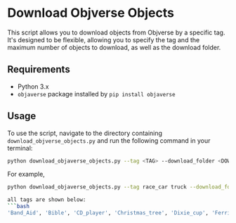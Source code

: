 # Download Objverse Objects

This script allows you to download objects from Objverse by a specific tag. It's designed to be flexible, allowing you to specify the tag and the maximum number of objects to download, as well as the download folder.

## Requirements

- Python 3.x
- `objaverse` package installed by `pip install objaverse`

## Usage

To use the script, navigate to the directory containing `download_objverse_objects.py` and run the following command in your terminal:

```bash
python download_objaverse_objects.py --tag <TAG> --download_folder <DOWNLOAD_FOLDER>
```

For example,
```bash
python download_objaverse_objects.py --tag race_car truck --download_folder './downloaded_cars'

all tags are shown below:
```bash
'Band_Aid', 'Bible', 'CD_player', 'Christmas_tree', 'Dixie_cup', 'Ferris_wheel', 'Lego', 'Rollerblade', 'Sharpie', 'Tabasco_sauce', 'aerosol_can', 'air_conditioner', 'airplane', 'alarm_clock', 'alcohol', 'alligator', 'almond', 'ambulance', 'amplifier', 'anklet', 'antenna', 'apple', 'apricot', 'apron', 'aquarium', 'arctic_(type_of_shoe)', 'armband', 'armchair', 'armoire', 'armor', 'army_tank', 'artichoke', 'ashtray', 'asparagus', 'atomizer', 'automatic_washer', 'avocado', 'award', 'awning', 'ax', 'baboon', 'baby_buggy', 'backpack', 'bagel', 'baguet', 'bait', 'ball', 'ballet_skirt', 'balloon', 'bamboo', 'banana', 'bandage', 'bandanna', 'banjo', 'banner', 'barbell', 'barge', 'barrel', 'barrow', 'baseball', 'baseball_bat', 'baseball_cap', 'baseball_glove', 'basket', 'basketball', 'basketball_backboard', 'bass_horn', 'bat_(animal)', 'bath_mat', 'bath_towel', 'bathrobe', 'bathtub', 'battery', 'beachball', 'bead', 'beanbag', 'beanie', 'bear', 'bed', 'bedpan', 'bedspread', 'beef_(food)', 'beeper', 'beer_bottle', 'beer_can', 'beetle', 'bell', 'bell_pepper', 'belt', 'belt_buckle', 'bench', 'beret', 'bicycle', 'billboard', 'binder', 'binoculars', 'bird', 'birdbath', 'birdcage', 'birdfeeder', 'birdhouse', 'birthday_cake', 'birthday_card', 'blackberry', 'blackboard', 'blanket', 'blazer', 'blender', 'blimp', 'blouse', 'blueberry', 'boat', 'bob', 'bobbin', 'boiled_egg', 'bolo_tie', 'bolt', 'bonnet', 'book', 'bookcase', 'booklet', 'bookmark', 'boom_microphone', 'boot', 'bottle', 'bottle_cap', 'bottle_opener', 'bouquet', 'bow-tie', 'bow_(decorative_ribbons)', 'bow_(weapon)', 'bowl', 'bowler_hat', 'bowling_ball', 'box', 'boxing_glove', 'bracelet', 'brass_plaque', 'brassiere', 'bread', 'bread-bin', 'breechcloth', 'bridal_gown', 'briefcase', 'broach', 'broccoli', 'broom', 'brownie', 'brussels_sprouts', 'bubble_gum', 'bucket', 'bulldog', 'bulldozer', 'bullet_train', 'bulletin_board', 'bulletproof_vest', 'bullhorn', 'bun', 'bunk_bed', 'buoy', 'burrito', 'bus_(vehicle)', 'business_card', 'butter', 'butterfly', 'button', 'cab_(taxi)', 'cabana', 'cabin_car', 'cabinet', 'cake', 'calculator', 'calendar', 'calf', 'camcorder', 'camel', 'camera', 'camera_lens', 'camper_(vehicle)', 'can', 'can_opener', 'candle', 'candle_holder', 'candy_bar', 'candy_cane', 'canister', 'canoe', 'cantaloup', 'canteen', 'cap_(headwear)', 'cape', 'cappuccino', 'car_(automobile)', 'car_battery', 'card', 'cardigan', 'cargo_ship', 'carnation', 'carrot', 'cart', 'carton', 'cash_register', 'casserole', 'cassette', 'cast', 'cat', 'cauliflower', 'cayenne_(spice)', 'celery', 'cellular_telephone', 'chair', 'chaise_longue', 'chalice', 'chandelier', 'checkbook', 'checkerboard', 'cherry', 'chessboard', 'chicken_(animal)', 'chili_(vegetable)', 'chime', 'chinaware', 'chocolate_bar', 'chocolate_cake', 'chocolate_milk', 'chocolate_mousse', 'choker', 'chopping_board', 'chopstick', 'cider', 'cigar_box', 'cigarette', 'cigarette_case', 'cincture', 'cistern', 'clarinet', 'clasp', 'cleansing_agent', 'cleat_(for_securing_rope)', 'clementine', 'clip', 'clipboard', 'clippers_(for_plants)', 'cloak', 'clock', 'clock_tower', 'clothes_hamper', 'clothespin', 'clutch_bag', 'coaster', 'coat', 'coat_hanger', 'coatrack', 'cock', 'cockroach', 'cocoa_(beverage)', 'coconut', 'coffee_maker', 'coffee_table', 'coffeepot', 'coil', 'coin', 'colander', 'coloring_material', 'combination_lock', 'comic_book', 'compass', 'computer_keyboard', 'condiment', 'cone', 'control', 'convertible_(automobile)', 'cooker', 'cookie', 'cooking_utensil', 'cooler_(for_food)', 'cork_(bottle_plug)', 'corkboard', 'corkscrew', 'cornbread', 'cornet', 'cornice', 'cornmeal', 'corset', 'costume', 'cougar', 'cover', 'coverall', 'cow', 'cowbell', 'cowboy_hat', 'crab_(animal)', 'crabmeat', 'cracker', 'crape', 'crate', 'crawfish', 'crayon', 'cream_pitcher', 'crescent_roll', 'crib', 'crisp_(potato_chip)', 'crossbar', 'crouton', 'crow', 'crowbar', 'crown', 'crucifix', 'cruise_ship', 'crutch', 'cub_(animal)', 'cube', 'cucumber', 'cufflink', 'cup', 'cupboard', 'cupcake', 'curtain', 'cushion', 'cylinder', 'cymbal', 'dagger', 'dalmatian', 'dartboard', 'date_(fruit)', 'deadbolt', 'deck_chair', 'deer', 'desk', 'detergent', 'diaper', 'diary', 'die', 'dinghy', 'dining_table', 'dirt_bike', 'dish', 'dish_antenna', 'dishrag', 'dishtowel', 'dishwasher', 'dishwasher_detergent', 'dispenser', 'dog', 'dog_collar', 'doll', 'dollar', 'dollhouse', 'dolphin', 'domestic_ass', 'doorknob', 'doormat', 'doughnut', 'dove', 'dragonfly', 'drawer', 'dress', 'dress_hat', 'dress_suit', 'dresser', 'drill', 'drone', 'drum_(musical_instrument)', 'drumstick', 'duck', 'duckling', 'duct_tape', 'duffel_bag', 'dumbbell', 'dumpster', 'dustpan', 'eagle', 'earphone', 'earplug', 'earring', 'easel', 'eclair', 'edible_corn', 'eel', 'egg', 'egg_roll', 'egg_yolk', 'eggbeater', 'eggplant', 'elephant', 'elevator_car', 'elk', 'envelope', 'eraser', 'escargot', 'eyepatch', 'falcon', 'fan', 'faucet', 'fedora', 'ferret', 'ferry', 'fig_(fruit)', 'fighter_jet', 'figurine', 'file_(tool)', 'file_cabinet', 'fire_alarm', 'fire_engine', 'fire_extinguisher', 'fire_hose', 'fireplace', 'fireplug', 'first-aid_kit', 'fish', 'fish_(food)', 'fishbowl', 'fishing_rod', 'flag', 'flagpole', 'flamingo', 'flannel', 'flap', 'flash', 'flashlight', 'fleece', 'flip-flop_(sandal)', 'flipper_(footwear)', 'flower_arrangement', 'flowerpot', 'flute_glass', 'foal', 'folding_chair', 'food_processor', 'football_(American)', 'football_helmet', 'footstool', 'fork', 'forklift', 'freight_car', 'freshener', 'frisbee', 'frog', 'fruit_juice', 'frying_pan', 'fume_hood', 'funnel', 'futon', 'gameboard', 'garbage', 'garbage_truck', 'garden_hose', 'gargle', 'gargoyle', 'garlic', 'gasmask', 'gazelle', 'gelatin', 'gemstone', 'generator', 'giant_panda', 'gift_wrap', 'ginger', 'giraffe', 'glass_(drink_container)', 'globe', 'glove', 'goat', 'goggles', 'goldfish', 'golf_club', 'golfcart', 'gondola_(boat)', 'goose', 'gorilla', 'gourd', 'grape', 'grater', 'gravestone', 'gravy_boat', 'green_bean', 'green_onion', 'grill', 'grits', 'grizzly', 'grocery_bag', 'guitar', 'gull', 'gun', 'hair_dryer', 'hairbrush', 'hairnet', 'halter_top', 'ham', 'hamburger', 'hammer', 'hammock', 'hamper', 'hamster', 'hand_glass', 'hand_towel', 'handbag', 'handcart', 'handcuff', 'handkerchief', 'handle', 'handsaw', 'hardback_book', 'harmonium', 'hat', 'hatbox', 'headband', 'headboard', 'headlight', 'headscarf', 'headset', 'headstall_(for_horses)', 'heart', 'heater', 'helicopter', 'helmet', 'heron', 'highchair', 'hinge', 'hippopotamus', 'hockey_stick', 'hog', 'honey', 'hook', 'hookah', 'horned_cow', 'hornet', 'horse', 'horse_buggy', 'horse_carriage', 'hose', 'hot-air_balloon', 'hot_sauce', 'hotplate', 'hourglass', 'houseboat', 'hummingbird', 'iPod', 'ice_maker', 'ice_pack', 'ice_skate', 'icecream', 'identity_card', 'igniter', 'inhaler', 'inkpad', 'iron_(for_clothing)', 'ironing_board', 'jacket', 'jam', 'jar', 'jean', 'jeep', 'jersey', 'jet_plane', 'jewel', 'jewelry', 'joystick', 'jumpsuit', 'kayak', 'keg', 'kennel', 'kettle', 'key', 'keycard', 'kilt', 'kimono', 'kitchen_sink', 'kitchen_table', 'kite', 'kitten', 'kiwi_fruit', 'knee_pad', 'knife', 'knitting_needle', 'knob', 'knocker_(on_a_door)', 'koala', 'lab_coat', 'ladder', 'ladle', 'ladybug', 'lamb-chop', 'lamb_(animal)', 'lamp', 'lamppost', 'lampshade', 'lantern', 'laptop_computer', 'lasagna', 'latch', 'lawn_mower', 'leather', 'legging_(clothing)', 'legume', 'lemon', 'lemonade', 'lettuce', 'license_plate', 'life_buoy', 'life_jacket', 'lightbulb', 'lightning_rod', 'lime', 'limousine', 'lion', 'lip_balm', 'liquor', 'lizard', 'locker', 'log', 'lollipop', 'loveseat', 'machine_gun', 'magazine', 'magnet', 'mail_slot', 'mailbox_(at_home)', 'mallard', 'mallet', 'mammoth', 'manatee', 'mandarin_orange', 'manger', 'manhole', 'map', 'marker', 'martini', 'mascot', 'mashed_potato', 'mask', 'mast', 'mat_(gym_equipment)', 'matchbox', 'mattress', 'measuring_cup', 'measuring_stick', 'meatball', 'medicine', 'melon', 'microphone', 'microscope', 'microwave_oven', 'milestone', 'milk', 'milk_can', 'milkshake', 'minivan', 'mint_candy', 'mirror', 'mitten', 'mixer_(kitchen_tool)', 'money', 'monitor_(computer_equipment) computer_monitor', 'monkey', 'mop', 'motor', 'motor_scooter', 'motor_vehicle', 'motorcycle', 'mound_(baseball)', 'mouse_(computer_equipment)', 'mousepad', 'muffin', 'mug', 'mushroom', 'music_stool', 'musical_instrument', 'nailfile', 'napkin', 'neckerchief', 'necklace', 'necktie', 'needle', 'nest', 'newspaper', 'newsstand', 'nightshirt', 'notebook', 'notepad', 'nut', 'nutcracker', 'oar', 'octopus_(animal)', 'octopus_(food)', 'oil_lamp', 'olive_oil', 'omelet', 'onion', 'orange_(fruit)', 'orange_juice', 'ostrich', 'ottoman', 'oven', 'overalls_(clothing)', 'owl', 'pacifier', 'packet', 'paddle', 'padlock', 'paintbrush', 'painting', 'pajamas', 'palette', 'pan_(for_cooking)', 'pan_(metal_container)', 'pancake', 'papaya', 'paper_plate', 'paper_towel', 'paperback_book', 'paperweight', 'parachute', 'parakeet', 'parasail_(sports)', 'parasol', 'parchment', 'parka', 'parking_meter', 'parrot', 'passenger_car_(part_of_a_train)', 'passenger_ship', 'passport', 'pastry', 'patty_(food)', 'pea_(food)', 'peach', 'peanut_butter', 'pear', 'peeler_(tool_for_fruit_and_vegetables)', 'pegboard', 'pelican', 'pen', 'pencil', 'pencil_box', 'pencil_sharpener', 'pendulum', 'penguin', 'pennant', 'penny_(coin)', 'pepper', 'pepper_mill', 'perfume', 'persimmon', 'person', 'pet', 'pew_(church_bench)', 'phonebook', 'phonograph_record', 'piano', 'pickle', 'pickup_truck', 'pie', 'pigeon', 'piggy_bank', 'pillow', 'pineapple', 'pinecone', 'ping-pong_ball', 'pinwheel', 'pipe', 'pipe_bowl', 'pirate_flag', 'pistol', 'pita_(bread)', 'pitcher_(vessel_for_liquid)', 'pitchfork', 'pizza', 'place_mat', 'plastic_bag', 'plate', 'platter', 'playpen', 'pliers', 'plow_(farm_equipment)', 'plume', 'pocket_watch', 'pocketknife', 'poker_(fire_stirring_tool)', 'poker_chip', 'polar_bear', 'pole', 'police_cruiser', 'polo_shirt', 'poncho', 'pony', 'pool_table', 'pop_(soda)', 'popsicle', 'postbox_(public)', 'postcard', 'poster', 'pot', 'potato', 'potholder', 'pottery', 'pouch', 'power_shovel', 'prawn', 'pretzel', 'printer', 'projectile_(weapon)', 'projector', 'propeller', 'prune', 'pudding', 'puffer_(fish)', 'puffin', 'pug-dog', 'pumpkin', 'puncher', 'puppet', 'puppy', 'quesadilla', 'quiche', 'quilt', 'rabbit', 'race_car', 'racket', 'radar', 'radiator', 'radio_receiver', 'radish', 'raft', 'rag_doll', 'railcar_(part_of_a_train)', 'raincoat', 'ram_(animal)', 'raspberry', 'rat', 'reamer_(juicer)', 'rearview_mirror', 'receipt', 'recliner', 'record_player', 'reflector', 'refrigerator', 'remote_control', 'rhinoceros', 'rib_(food)', 'rifle', 'ring', 'river_boat', 'road_map', 'robe', 'rocking_chair', 'rodent', 'roller_skate', 'rolling_pin', 'root_beer', 'router_(computer_equipment)', 'rubber_band', 'runner_(carpet)', 'saddle_(on_an_animal)', 'saddle_blanket', 'saddlebag', 'safety_pin', 'sail', 'salad', 'salad_plate', 'salami', 'salmon_(fish)', 'salmon_(food)', 'salsa', 'saltshaker', 'sandal_(type_of_shoe)', 'sandwich', 'satchel', 'saucepan', 'saucer', 'sausage', 'sawhorse', 'saxophone', 'scale_(measuring_instrument)', 'scarecrow', 'scarf', 'school_bus', 'scissors', 'scoreboard', 'scraper', 'screwdriver', 'scrubbing_brush', 'sculpture', 'seabird', 'seahorse', 'seaplane', 'seashell', 'sewing_machine', 'shaker', 'shampoo', 'shark', 'sharpener', 'shaver_(electric)', 'shaving_cream', 'shawl', 'shears', 'sheep', 'shepherd_dog', 'sherbert', 'shield', 'shirt', 'shoe', 'shopping_bag', 'shopping_cart', 'short_pants', 'shot_glass', 'shoulder_bag', 'shovel', 'shower_cap', 'shower_curtain', 'shower_head', 'shredder_(for_paper)', 'signboard', 'silo', 'sink', 'skateboard', 'skewer', 'ski', 'ski_boot', 'ski_parka', 'ski_pole', 'skirt', 'skullcap', 'sled', 'sleeping_bag', 'slide', 'slipper_(footwear)', 'smoothie', 'snake', 'snowboard', 'snowman', 'snowmobile', 'soap', 'soccer_ball', 'sock', 'sofa', 'sofa_bed', 'softball', 'solar_array', 'sombrero', 'soup', 'soup_bowl', 'soupspoon', 'soya_milk', 'space_shuttle', 'sparkler_(fireworks)', 'spatula', 'speaker_(stero_equipment)', 'spear', 'spectacles', 'spice_rack', 'spider', 'sponge', 'spoon', 'sportswear', 'spotlight', 'squid_(food)', 'squirrel', 'stagecoach', 'stapler_(stapling_machine)', 'starfish', 'statue_(sculpture)', 'steak_(food)', 'steak_knife', 'steering_wheel', 'step_stool', 'stepladder', 'stereo_(sound_system)', 'stew', 'stirrer', 'stirrup', 'stool', 'stop_sign', 'stove', 'strainer', 'strap', 'straw_(for_drinking)', 'strawberry', 'street_sign', 'streetlight', 'string_cheese', 'stylus', 'subwoofer', 'sugar_bowl', 'sugarcane_(plant)', 'suit_(clothing)', 'suitcase', 'sunflower', 'sunglasses', 'sunhat', 'surfboard', 'sushi', 'suspenders', 'sweat_pants', 'sweatband', 'sweater', 'sweatshirt', 'sweet_potato', 'swimsuit', 'sword', 'syringe', 'table', 'table-tennis_table', 'table_lamp', 'tablecloth', 'tachometer', 'taco', 'tag', 'taillight', 'tambourine', 'tank_(storage_vessel)', 'tank_top_(clothing)', 'tape_(sticky_cloth_or_paper)', 'tape_measure', 'tapestry', 'tarp', 'tartan', 'tassel', 'teacup', 'teakettle', 'teapot', 'teddy_bear', 'telephone', 'telephone_booth', 'telephone_pole', 'telephoto_lens', 'television_camera', 'television_set', 'tennis_ball', 'tennis_racket', 'tequila', 'thermometer', 'thermos_bottle', 'thermostat', 'thimble', 'thread', 'thumbtack', 'tiara', 'tiger', 'tights_(clothing)', 'timer', 'tinfoil', 'tinsel', 'tissue_paper', 'toast_(food)', 'toaster', 'toaster_oven', 'tobacco_pipe', 'toilet', 'toilet_tissue', 'tomato', 'tongs', 'toolbox', 'toothbrush', 'toothpaste', 'toothpick', 'tortilla', 'tote_bag', 'tow_truck', 'towel', 'towel_rack', 'toy', 'tractor_(farm_equipment)', 'traffic_light', 'trailer_truck', 'train_(railroad_vehicle)', 'trampoline', 'trash_can', 'tray', 'trench_coat', 'triangle_(musical_instrument)', 'tricycle', 'tripod', 'trophy_cup', 'trousers', 'truck', 'truffle_(chocolate)', 'trunk', 'turban', 'turkey_(food)', 'turnip', 'turtle', 'turtleneck_(clothing)', 'tux', 'typewriter', 'umbrella', 'underdrawers', 'underwear', 'unicycle', 'urinal', 'urn', 'vacuum_cleaner', 'vase', 'veil', 'vending_machine', 'vent', 'vest', 'videotape', 'vinegar', 'violin', 'visor', 'vodka', 'volleyball', 'vulture', 'waffle', 'waffle_iron', 'wagon', 'wagon_wheel', 'walking_cane', 'walking_stick', 'wall_clock', 'wall_socket', 'wallet', 'walrus', 'wardrobe', 'washbasin', 'watch', 'water_bottle', 'water_cooler', 'water_faucet', 'water_gun', 'water_heater', 'water_jug', 'water_scooter', 'water_ski', 'water_tower', 'watering_can', 'watermelon', 'weathervane', 'webcam', 'wedding_cake', 'wedding_ring', 'wet_suit', 'wheel', 'wheelchair', 'whipped_cream', 'wig', 'wind_chime', 'windmill', 'window_box_(for_plants)', 'windsock', 'wine_bottle', 'wine_bucket', 'wineglass', 'wok', 'wolf', 'wooden_leg', 'wooden_spoon', 'wreath', 'wrench', 'wristband', 'wristlet', 'yacht', 'yogurt', 'zebra', 'zucchini'
